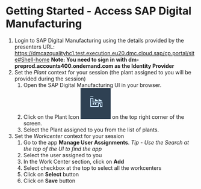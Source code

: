 # Getting Started - Access SAP Digital Manufacturing
1. Login to SAP Digital Manufacturing using the details provided by the presenters
   URL: https://dmcazqualityhc1.test.execution.eu20.dmc.cloud.sap/cp.portal/site#Shell-home
   **Note: You need to sign in with __dm-preprod.accounts400.ondemand.com__ as the Identity Provider** 
2. Set the _Plant_ context for your session (the plant assigned to you will be provided during the session)
    1. Open the SAP Digital Manufacturing UI in your browser.
    2. Click on the Plant Icon ![Plant](../ex0/images/Plant%20Icon.png) on the top right corner of the screen.
    3. Select the Plant assigned to you from the list of plants.
3. Set the _Workcenter_ context for your session
   1. Go to the app **Manage User Assignments**. _Tip - Use the Search at the top of the UI to find the app_
   2. Select the user assigned to you
   3. In the Work Center section, click on **Add**
   4. Select checkbox at the top to select all the workcenters
   5. Click on **Select** button
   6. Click on **Save** button